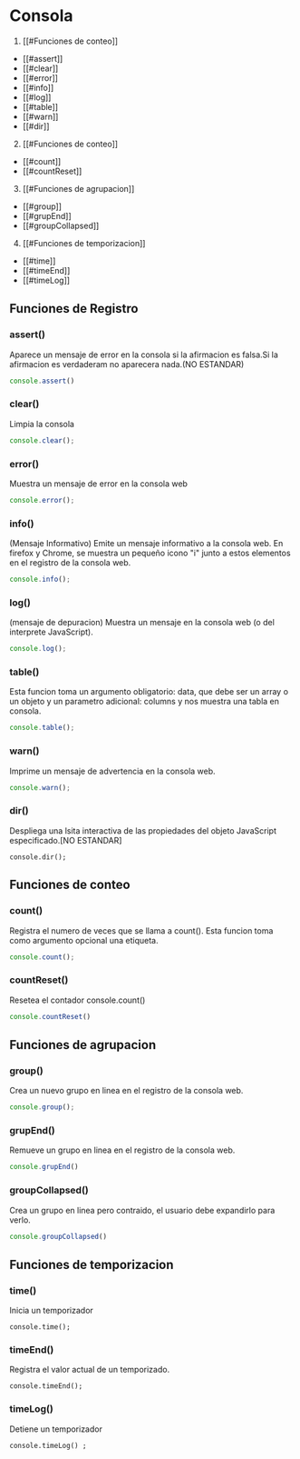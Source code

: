 # Consola
1. [[#Funciones de conteo]]
 - [[#assert]]
 - [[#clear]]
 - [[#error]]
 - [[#info]]
 - [[#log]]
 - [[#table]]
 - [[#warn]]
 - [[#dir]]
2. [[#Funciones de conteo]]
 - [[#count]]
 - [[#countReset]]
3. [[#Funciones de agrupacion]]
 - [[#group]]
 - [[#grupEnd]]
 - [[#groupCollapsed]]
4. [[#Funciones de temporizacion]]
 - [[#time]]
 - [[#timeEnd]]
 - [[#timeLog]] 
 
## Funciones de Registro
### assert()
Aparece un mensaje de error en la consola si la afirmacion es falsa.Si la afirmacion es verdaderam no aparecera nada.(NO ESTANDAR)

```js
console.assert()
```

### clear() 
Limpia la consola
```js
console.clear();
```

### error()
Muestra un mensaje de error en la consola web
```js
console.error();
```

### info()
(Mensaje Informativo) Emite un mensaje informativo a la consola web. En firefox y Chrome, se muestra un pequeño icono "i" junto a estos elementos en el registro de la consola web.
```js
console.info();
```

### log()
(mensaje de depuracion) Muestra un mensaje en la consola web (o del interprete JavaScript).
```js
console.log();
```

### table()
Esta funcion toma un argumento obligatorio: data, que debe ser un array o un objeto y un parametro adicional: columns y nos muestra una tabla en consola.
```js
console.table();
```

### warn()
Imprime un mensaje de advertencia en la consola web.
```js
console.warn();
```

### dir()
Despliega una lsita interactiva de las propiedades del objeto JavaScript especificado.[NO ESTANDAR]
```
console.dir();
```

## Funciones de conteo
### count()
Registra el numero de veces que se llama a count(). Esta funcion toma como argumento opcional una etiqueta.
```js
console.count();
```

### countReset()
Resetea el contador console.count()
```js
console.countReset()
```

## Funciones de agrupacion
### group()
Crea un nuevo grupo en linea en el registro de la consola web.
```js
console.group();
```

### grupEnd()
Remueve un grupo en linea en el registro de la consola web.
```js
console.grupEnd()
```

### groupCollapsed()
Crea un grupo en linea pero contraido, el usuario debe expandirlo para verlo.
```js
console.groupCollapsed()
```

## Funciones de temporizacion
### time() 
Inicia un temporizador
```
console.time();
```

### timeEnd()
Registra el valor actual de un temporizado.
```
console.timeEnd();
```

### timeLog()
Detiene un temporizador
```
console.timeLog() ;
```